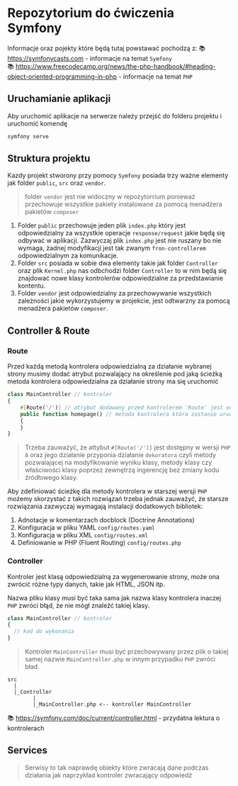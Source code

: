 # Repozytorium do ćwiczenia Symfony

Informacje oraz pojekty które będą tutaj powstawać pochodzą z:
📚 https://symfonycasts.com - informacje na temat `Symfony` </br>
📚 https://www.freecodecamp.org/news/the-php-handbook/#heading-object-oriented-programming-in-php - informacje na temat `PHP`

## Uruchamianie aplikacji

Aby uruchomić aplikacje na serwerze należy przejść do folderu projektu i uruchomić komendę

```bash
symfony serve
```

## Struktura projektu

Kazdy projekt stworony przy pomocy `Symfony` posiada trzy ważne elementy jak folder `public`, `src` oraz `vendor`.

> folder `vendor` jest nie widoczny w repozytorrium ponieważ przechowuje wszystkie pakiety instalowane za pomocą menadżera pakietów `composer`

1. Folder `public` przechowuje jeden plik `index.php` który jest odpowiedzialny za wszystkie operacje `response/request` jakie będą się odbywać w aplikacji. Zazwyczaj plik `index.php` jest nie ruszany bo nie wymaga, żadnej modyfikacji jest tak zwanym `fron-controllerem` odpowiedzialnym za komunikacje.
2. Folder `src` posiada w sobie dwa elementy takie jak folder `Controller` oraz plik `Kernel.php` nas odbchodzi folder `Controller` to w nim będą się znajdować nowe klasy kontrolerów odpowiedzialne za przedstawianie kontentu.
3. Folder `vendor` jest odpowiedzialny za przechowywanie wszystkich zależności jakie wykorzystujemy w projekcie, jest odtwarzny za pomocą menadżera pakietów `composer`.

## Controller & Route

### Route
Przed każdą metodą kontrolera odpowiedzialną za działanie wybranej strony musimy dodać atrybut pozwalający na określenie pod jaką ścieżką metoda kontrolera odpowiedzialna za działanie strony ma się uruchomić

```php
class MainController // kontroler
{
    #[Route('/')] // atrybut dodawany przed kontrolerem 'Route' jest odpowiedzialny za tworzenie ścieżki.
    public function homepage() // metoda kontrolera która zostanie uruchomiona w momencie odwiedzenia ścieżki '/'
    {
    }
}
```

> Trzeba zauważyć, że attybut `#[Route('/')]` jest dostępny w wersji `PHP 8` oraz jego działanie przyponia działanie `dekoratora` czyli metody pozwalającej na modyfikowanie wyniku klasy, metody klasy czy właściwości klasy poprzez zewnętrzą ingerencję bez zmiany kodu źródłowego klasy.

Aby zdefiniować ścieżkę dla metody kontrolera w starszej wersji `PHP` możemy skorzystać z takich rozwiązań trzeba jednak zauważyć, że starsze rozwiązania zazwyczaj wymagają instalacji dodatkowych bibliotek:

1. Adnotacje w komentarzach docblock (Doctrine Annotations)
2. Konfiguracja w pliku YAML `config/routes.yaml`
3. Konfiguracja w pliku XML `config/routes.xml`
4. Definiowanie w PHP (Fluent Routing) `config/routes.php`

### Controller

Kontroler jest klasą odpowiedzialną za wygenerowanie strony, może ona zwrócić różne typy danych, takie jak HTML, JSON itp.

Nazwa pliku klasy musi być taka sama jak nazwa klasy kontrolera inaczej `PHP` zwróci błąd, że nie mógł znaleźć takiej klasy.

```php
class MainController // kontroler
{
  // kod do wykonania
}
```
> Kontroler `MainController` musi być przechowywany przez plik o takiej samej nazwie `MainController.php` w innym przypadku `PHP` zwróci bład.

```
src
  |
  |_Controller
        |
        |_MainController.php <-- kontroller MainController
```

📚 https://symfony.com/doc/current/controller.html - przydatna lektura o kontrolerach

## Services

> Serwisy to tak naprawdę obiekty które zwracają dane podczas działania jak naprzykład kontroler zwracający odpowiedź

